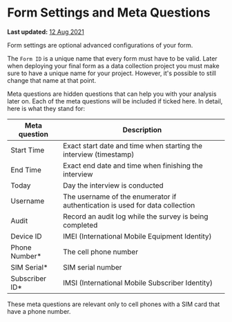 # Form Settings and Meta Questions
**Last updated:** <a href="https://github.com/kobotoolbox/docs/blob/f9bb069f3517cb6d0b581aa7cec180b5ff707d2b/source/form_meta.md" class="reference">12 Aug 2021</a>

Form settings are optional advanced configurations of your form.

The `Form ID` is a unique name that every form must have to be valid. Later when deploying your final form as a data collection project you must make sure to have a unique name for your project. However, it's possible to still change that name at that point.

Meta questions are hidden questions that can help you with your analysis later on. Each of the meta questions will be included if ticked here. In detail, here is what they stand for:

| Meta question  | Description                                                                  |
| ---            | ---                                                                          |
| Start Time     | Exact start date and time when starting the interview (timestamp)            |
| End Time       | Exact end date and time when finishing the interview                         |
| Today          | Day the interview is conducted                                               |
| Username       | The username of the enumerator if authentication is used for data collection |
| Audit          | Record an audit log while the survey is being completed                      |
| Device ID      | IMEI (International Mobile Equipment Identity)                               |
| Phone Number*  | The cell phone number                                                        |
| SIM Serial*    | SIM serial number                                                            |
| Subscriber ID* | IMSI (International Mobile Subscriber Identity)                              |

<p class="note">These meta questions are relevant only to cell phones with a SIM card that have a phone number.</p>
